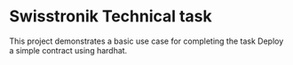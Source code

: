 # Swisstronik Technical task #

This project demonstrates a basic use case for completing the task Deploy a simple contract using hardhat.